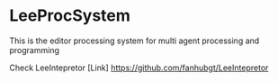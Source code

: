 # LeeProcSystem
This is the editor processing system for multi agent processing and programming

Check LeeIntepretor [Link] https://github.com/fanhubgt/LeeIntepretor
